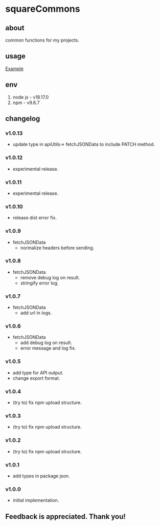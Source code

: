 # squareCommons

## about

common functions for my projects.

## usage

[Example](./example.js)

## env

1. node js - v18.17.0
2. npm - v9.6.7

## changelog

### v1.0.13

- update type in apiUtils-> fetchJSONData to include PATCH method.

### v1.0.12

- experimental release.

### v1.0.11

- experimental release.

### v1.0.10

- release dist error fix.

### v1.0.9

- fetchJSONData
  - normalize headers before sending.

### v1.0.8

- fetchJSONData
  - remove debug log on result.
  - stringify error log.

### v1.0.7

- fetchJSONData
  - add url in logs.

### v1.0.6

- fetchJSONData
  - add debug log on result.
  - error message and log fix.

### v1.0.5

- add type for API output.
- change export format.

### v1.0.4

- (try to) fix npm upload structure.

### v1.0.3

- (try to) fix npm upload structure.

### v1.0.2

- (try to) fix npm upload structure.

### v1.0.1

- add types in package json.

### v1.0.0

- initial implementation.

## Feedback is appreciated. Thank you!
